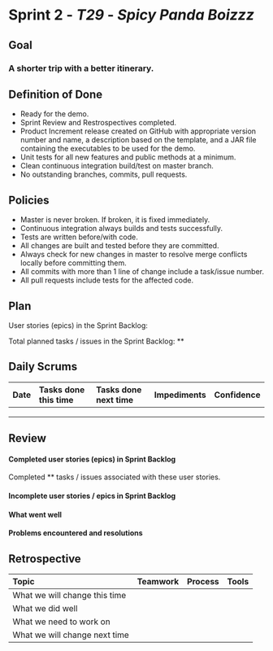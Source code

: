 # Sprint 2 - *T29* - *Spicy Panda Boizzz*

## Goal

### A shorter trip with a better itinerary.

## Definition of Done

* Ready for the demo.
* Sprint Review and Restrospectives completed.
* Product Increment release created on GitHub with appropriate version number and name, a description based on the template, and a JAR file containing the executables to be used for the demo. 
* Unit tests for all new features and public methods at a minimum.
* Clean continuous integration build/test on master branch.
* No outstanding branches, commits, pull requests.

## Policies

* Master is never broken.  If broken, it is fixed immediately.
* Continuous integration always builds and tests successfully.
* Tests are written before/with code.  
* All changes are built and tested before they are committed.
* Always check for new changes in master to resolve merge conflicts locally before committing them.
* All commits with more than 1 line of change include a task/issue number.
* All pull requests include tests for the affected code.

## Plan 

User stories (epics) in the Sprint Backlog: 

Total planned tasks / issues in the Sprint Backlog: ** 

## Daily Scrums

Date | Tasks done this time | Tasks done next time | Impediments | Confidence
:--- | :--- | :--- | :--- | :---
 | | | |
 | | | | 
 | | | | 

## Review

#### Completed user stories (epics) in Sprint Backlog 

Completed ** tasks / issues associated with these user stories.

#### Incomplete user stories / epics in Sprint Backlog 

#### What went well

#### Problems encountered and resolutions

## Retrospective

Topic | Teamwork | Process | Tools
:--- | :--- | :--- | :---
What we will change this time |  |  | 
What we did well |  |  | 
What we need to work on |  |  |
What we will change next time |  |  | 
